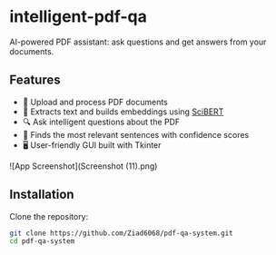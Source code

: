 # intelligent-pdf-qa
AI-powered PDF assistant: ask questions and get answers from your documents.

## Features
- 📄 Upload and process PDF documents
- 🧠 Extracts text and builds embeddings using [SciBERT](https://huggingface.co/allenai/scibert_scivocab_uncased)
- 🔍 Ask intelligent questions about the PDF
- 🎯 Finds the most relevant sentences with confidence scores
- 🖥️ User-friendly GUI built with Tkinter

![App Screenshot](Screenshot (11).png)


## Installation
Clone the repository:
```bash
git clone https://github.com/Ziad6068/pdf-qa-system.git
cd pdf-qa-system

